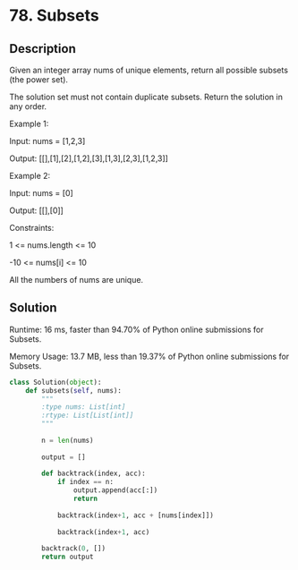 # 78. Subsets

## Description

Given an integer array nums of unique elements, return all possible subsets (the power set).

The solution set must not contain duplicate subsets. Return the solution in any order.

Example 1:

Input: nums = [1,2,3]

Output: [[],[1],[2],[1,2],[3],[1,3],[2,3],[1,2,3]]

Example 2:

Input: nums = [0]

Output: [[],[0]]

Constraints:

1 <= nums.length <= 10

\-10 <= nums[i] <= 10

All the numbers of nums are unique.

## Solution

Runtime: 16 ms, faster than 94.70% of Python online submissions for Subsets.

Memory Usage: 13.7 MB, less than 19.37% of Python online submissions for Subsets.

```python
class Solution(object):
    def subsets(self, nums):
        """
        :type nums: List[int]
        :rtype: List[List[int]]
        """
        
        n = len(nums)
        
        output = []
        
        def backtrack(index, acc):
            if index == n:
                output.append(acc[:])
                return
            
            backtrack(index+1, acc + [nums[index]])
            
            backtrack(index+1, acc)
        
        backtrack(0, [])
        return output
```

